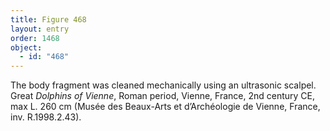 ```yaml
---
title: Figure 468
layout: entry
order: 1468
object:
  - id: "468"
---
```


The body fragment was cleaned mechanically using an ultrasonic scalpel. Great *Dolphins of Vienne*, Roman period, Vienne, France, 2nd century CE, max L. 260 cm (Musée des Beaux-Arts et d’Archéologie de Vienne, France, inv. R.1998.2.43).
